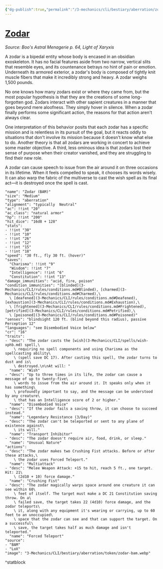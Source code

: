 ```yaml
---
{"dg-publish":true,"permalink":"/3-mechanics/cli/bestiary/aberration/zodar-bam/","tags":["ttrpg-cli/compendium/src/5e/bam","ttrpg-cli/monster/cr/16","ttrpg-cli/monster/size/medium","ttrpg-cli/monster/type/aberration"],"created":"2025-02-22T12:02:28.154-05:00","updated":"2025-02-26T17:46:11.083-05:00"}
---
```


# [Zodar](3-Mechanics/CLI/bestiary/aberration/zodar-bam.md)
*Source: Boo's Astral Menagerie p. 64, Light of Xaryxis*  

A zodar is a bipedal entity whose body is encased in an obsidian exoskeleton. It has no facial features aside from two narrow, vertical slits that resemble eyes, and its countenance betrays no hint of pain or emotion. Underneath its armored exterior, a zodar's body is composed of tightly knit muscle fibers that make it incredibly strong and heavy. A zodar weighs 1,500 pounds.

No one knows how many zodars exist or where they came from, but the most popular hypothesis is that they are the creations of some long-forgotten god. Zodars interact with other sapient creatures in a manner that goes beyond mere aloofness. They simply hover in silence. When a zodar finally performs some significant action, the reasons for that action aren't always clear.

One interpretation of this behavior posits that each zodar has a specific mission and is relentless in its pursuit of the goal, but it reacts oddly to situations that don't involve its mission because it doesn't know what else to do. Another theory is that all zodars are working in concert to achieve some master objective. A third, less ominous idea is that zodars lost their sense of purpose when their creator vanished, and they are struggling to find their new role.

A zodar can cause speech to issue from the air around it on three occasions in its lifetime. When it feels compelled to speak, it chooses its words wisely. It can also warp the fabric of the multiverse to cast the wish spell as its final act—it is destroyed once the spell is cast.

```statblock
"name": "Zodar (BAM)"
"size": "Medium"
"type": "aberration"
"alignment": "typically  Neutral"
"ac": !!int "20"
"ac_class": "natural armor"
"hp": !!int "200"
"hit_dice": "16d8 + 128"
"stats":
- !!int "30"
- !!int "10"
- !!int "26"
- !!int "12"
- !!int "15"
- !!int "18"
"speed": "30 ft., fly 30 ft. (hover)"
"saves":
  "Charisma": !!int "9"
  "Wisdom": !!int "7"
  "Intelligence": !!int "6"
  "Constitution": !!int "13"
"damage_immunities": "acid, fire, poison"
"condition_immunities": "[blinded](3-Mechanics/CLI/rules/conditions.md#Blinded), [charmed](3-Mechanics/CLI/rules/conditions.md#Charmed),\
  \ [deafened](3-Mechanics/CLI/rules/conditions.md#Deafened), [exhaustion](3-Mechanics/CLI/rules/conditions.md#Exhaustion),\
  \ [frightened](3-Mechanics/CLI/rules/conditions.md#Frightened), [petrified](3-Mechanics/CLI/rules/conditions.md#Petrified),\
  \ [poisoned](3-Mechanics/CLI/rules/conditions.md#Poisoned)"
"senses": "blindsight 120 ft. (blind beyond this radius), passive Perception 12"
"languages": "see Disembodied Voice below"
"cr": "16"
"traits":
- "desc": "The zodar casts the [wish](3-Mechanics/CLI/spells/wish-xphb.md) spell,\
    \ requiring no spell components and using Charisma as the spellcasting ability\
    \ (spell save DC 17). After casting this spell, the zodar turns to dust and is\
    \ destroyed.\n\nAt will: "
  "name": "Wish"
- "desc": "Up to three times in its life, the zodar can cause a message of up to twenty-five\
    \ words to issue from the air around it. It speaks only when it has something\
    \ profoundly important to say, and the message can be understood by any creature\
    \ that has an Intelligence score of 2 or higher."
  "name": "Disembodied Voice"
- "desc": "If the zodar fails a saving throw, it can choose to succeed instead."
  "name": "Legendary Resistance (3/Day)"
- "desc": "The zodar can't be teleported or sent to any plane of existence against\
    \ its will."
  "name": "Transport Inhibitor"
- "desc": "The zodar doesn't require air, food, drink, or sleep."
  "name": "Unusual Nature"
"actions":
- "desc": "The zodar makes two Crushing Fist attacks. Before or after these attacks,\
    \ the zodar uses Forced Teleport."
  "name": "Multiattack"
- "desc": "Melee Weapon Attack: +15 to hit, reach 5 ft., one target. Hit: 21\
    \ (2d10 + 10) force damage."
  "name": "Crushing Fist"
- "desc": "The zodar magically warps space around one creature it can see within 60\
    \ feet of itself. The target must make a DC 21 Constitution saving throw. On a\
    \ failed save, the target takes 22 (4d10) force damage, and the zodar teleports\
    \ it, along with any equipment it's wearing or carrying, up to 60 feet to an unoccupied\
    \ space that the zodar can see and that can support the target. On a successful\
    \ save, the target takes half as much damage and isn't teleported."
  "name": "Forced Teleport"
"source":
- "BAM"
- "LoX"
"image": "3-Mechanics/CLI/bestiary/aberration/token/zodar-bam.webp"
```
^statblock